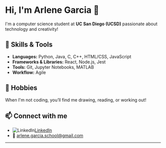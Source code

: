 # Hi, I'm Arlene Garcia 👋

I'm a computer science student at **UC San Diego (UCSD)** passionate about technology and creativity!

## 🚀 Skills & Tools
- **Languages:** Python, Java, C, C++, HTML/CSS, JavaScript
- **Frameworks & Libraries:** React, Node.js, Jest
- **Tools:** Git, Jupyter Notebooks, MATLAB
- **Workflow:** Agile

## 🎨 Hobbies
When I'm not coding, you’ll find me drawing, reading, or working out!

## 📫 Connect with me
- ![LinkedIn](https://img.shields.io/badge/linkedin-%230077B5.svg?style=for-the-badge&logo=linkedin&logoColor=white)[LinkedIn](https://www.linkedin.com/in/arlene-garcia-27260b296/)
- 📧 arlene.garcia.school@gmail.com

---
<!--
**arlenecse/arlenecse** is a ✨ _special_ ✨ repository because its `README.md` (this file) appears on your GitHub profile.

Here are some ideas to get you started:

- 🔭 I’m currently working on ...
- 🌱 I’m currently learning ...
- 👯 I’m looking to collaborate on ...
- 🤔 I’m looking for help with ...
- 💬 Ask me about ...
- 📫 How to reach me: ...
- 😄 Pronouns: ...
- ⚡ Fun fact: ...
-->
